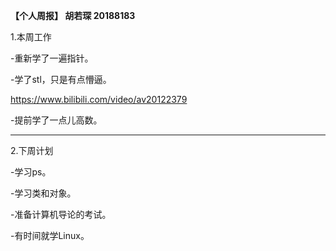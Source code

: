 **【个人周报】 胡若琛 20188183**

1.本周工作

   -重新学了一遍指针。

   -学了stl，只是有点懵逼。

  https://www.bilibili.com/video/av20122379  

   -提前学了一点儿高数。

   ---

2.下周计划

-学习ps。

 -学习类和对象。

-准备计算机导论的考试。

-有时间就学Linux。
